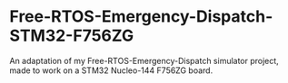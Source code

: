 # Free-RTOS-Emergency-Dispatch-STM32-F756ZG
An adaptation of my Free-RTOS-Emergency-Dispatch simulator project, made to work on a STM32 Nucleo-144 F756ZG board.
